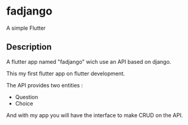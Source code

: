 # fadjango
A simple Flutter 
## Description
A flutter app named "fadjango" wich use an API based on django.

This my first flutter app on flutter development. 

The API provides two entities :
- Question 
- Choice

And with my app you will have the interface to make CRUD on the API.
